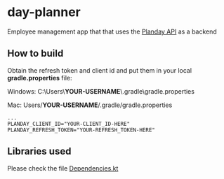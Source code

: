 # day-planner
Employee management app that that uses the [Planday API](https://openapi.planday.com/gettingstarted/authorization#authorization-flow-for-customers) as a backend


## How to build
Obtain the refresh token and client id and put them in your local **gradle.properties** file:

Windows: C:\Users\\**YOUR-USERNAME**\\.gradle\gradle.properties

Mac: Users/**YOUR-USERNAME**/.gradle/gradle.properties

	...
	PLANDAY_CLIENT_ID="YOUR-CLIENT_ID-HERE"
	PLANDAY_REFRESH_TOKEN="YOUR-REFRESH_TOKEN-HERE"
  
  
## Libraries used

Please check the file [Dependencies.kt](https://github.com/leodeleon22/day-planner/blob/master/buildSrc/src/main/kotlin/Dependencies.kt)
